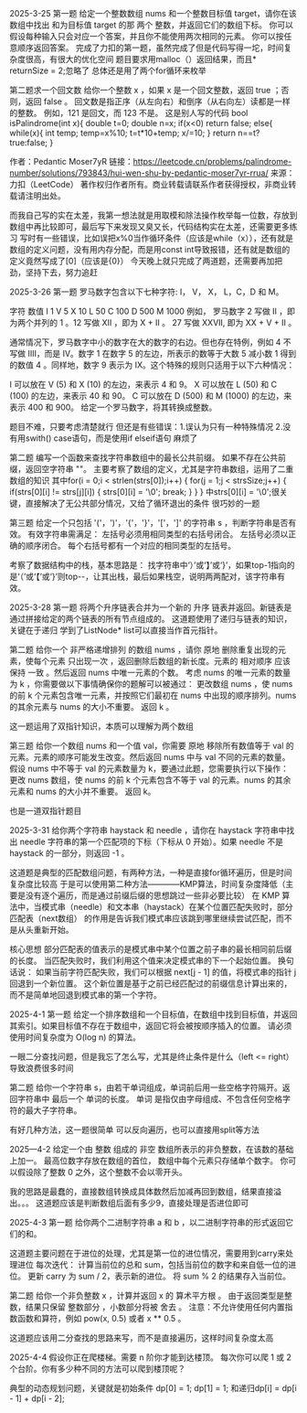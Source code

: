 2025-3-25
第一题
给定一个整数数组 nums 和一个整数目标值 target，请你在该数组中找出 和为目标值 target  的那 两个 整数，并返回它们的数组下标。
你可以假设每种输入只会对应一个答案，并且你不能使用两次相同的元素。
你可以按任意顺序返回答案。
完成了力扣的第一题，虽然完成了但是代码写得一坨，时间复杂度很高，有很大的优化空间
题目要求用malloc（）返回结果，而且* returnSize = 2;忽略了
总体还是用了两个for循环来枚举

第二题求一个回文数
给你一个整数 x ，如果 x 是一个回文整数，返回 true ；否则，返回 false 。
回文数是指正序（从左向右）和倒序（从右向左）读都是一样的整数。
例如，121 是回文，而 123 不是。
这是别人写的代码
bool isPalindrome(int x){
    double t=0;
    double n=x;
    if(x<0)
    return false;
    else{
    while(x){
        int temp;
        temp=x%10;
        t=t*10+temp;
        x/=10;
    }
    return n==t?true:false;
  }

作者：Pedantic Moser7yR
链接：https://leetcode.cn/problems/palindrome-number/solutions/793843/hui-wen-shu-by-pedantic-moser7yr-rrua/
来源：力扣（LeetCode）
著作权归作者所有。商业转载请联系作者获得授权，非商业转载请注明出处。

而我自己写的实在太差，我第一想法就是用取模和除法操作枚举每一位数，存放到数组中再比较即可，最后写下来发现又臭又长，代码结构实在太差，还需要更多练习
写时有一些错误，比如误把x%0当作循环条件（应该是while（x）），还有就是数组的定义问题，没有用内存分配，而是用const int导致报错，还有就是数组的定义竟然写成了[0]（应该是{0}）
今天晚上就只完成了两道题，还需要再加把劲，坚持下去，努力追赶

2025-3-26
第一题
罗马数字包含以下七种字符: I， V， X， L，C，D 和 M。

字符          数值
I             1
V             5
X             10
L             50
C             100
D             500
M             1000
例如， 罗马数字 2 写做 II ，即为两个并列的 1 。12 写做 XII ，即为 X + II 。 27 写做  XXVII, 即为 XX + V + II 。

通常情况下，罗马数字中小的数字在大的数字的右边。但也存在特例，例如 4 不写做 IIII，而是 IV。数字 1 在数字 5 的左边，所表示的数等于大数 5 减小数 1 得到的数值 4 。同样地，数字 9 表示为 IX。这个特殊的规则只适用于以下六种情况：

I 可以放在 V (5) 和 X (10) 的左边，来表示 4 和 9。
X 可以放在 L (50) 和 C (100) 的左边，来表示 40 和 90。 
C 可以放在 D (500) 和 M (1000) 的左边，来表示 400 和 900。
给定一个罗马数字，将其转换成整数。


题目不难，只要考虑清楚就行
但还是有些错误：1.误认为只有一种特殊情况 2.没有用swith() case语句，而是使用if elseif语句 麻烦了

第二题
编写一个函数来查找字符串数组中的最长公共前缀。
如果不存在公共前缀，返回空字符串 ""。
主要考察了数组的定义，尤其是字符串数组，运用了二重数组的知识
其中for(i = 0;i < strlen(strs[0]);i++)
    {
        for(j = 1;j < strsSize;j++)
        {
            if(strs[0][i] != strs[j][i])
            {
            strs[0][i] = '\0';
            break;
            }
        }
    }
    中strs[0][i] = '\0';很关键，直接解决了无公共部分情况，又给了循环退出的条件
    很巧妙的一题

第三题
给定一个只包括 '('，')'，'{'，'}'，'['，']' 的字符串 s ，判断字符串是否有效。
有效字符串需满足：
左括号必须用相同类型的右括号闭合。
左括号必须以正确的顺序闭合。
每个右括号都有一个对应的相同类型的左括号。

考察了数据结构中的栈，基本思路是：
找字符串中‘）’或‘】’或‘}’，如果top-1指向的是‘（’或‘【’或‘}’则top--，让其出栈，最后如果栈空，说明两两配对，该字符串有效。

2025-3-28
第一题
将两个升序链表合并为一个新的 升序 链表并返回。新链表是通过拼接给定的两个链表的所有节点组成的。 
这道题使用了递归与链表的知识，关键在于递归
学到了ListNode* list可以直接当作首元指针。

第二题
给你一个 非严格递增排列 的数组 nums ，请你 原地 删除重复出现的元素，使每个元素 只出现一次 ，返回删除后数组的新长度。元素的 相对顺序 应该保持 一致 。然后返回 nums 中唯一元素的个数。
考虑 nums 的唯一元素的数量为 k ，你需要做以下事情确保你的题解可以被通过：
更改数组 nums ，使 nums 的前 k 个元素包含唯一元素，并按照它们最初在 nums 中出现的顺序排列。nums 的其余元素与 nums 的大小不重要。
返回 k 。

这一题运用了双指针知识，本质可以理解为两个数组

第三题
给你一个数组 nums 和一个值 val，你需要 原地 移除所有数值等于 val 的元素。元素的顺序可能发生改变。然后返回 nums 中与 val 不同的元素的数量。
假设 nums 中不等于 val 的元素数量为 k，要通过此题，您需要执行以下操作：
更改 nums 数组，使 nums 的前 k 个元素包含不等于 val 的元素。nums 的其余元素和 nums 的大小并不重要。
返回 k。

也是一道双指针题目

2025-3-31
给你两个字符串 haystack 和 needle ，请你在 haystack 字符串中找出 needle 字符串的第一个匹配项的下标（下标从 0 开始）。如果 needle 不是 haystack 的一部分，则返回  -1 。

这道题是典型的匹配数组问题，有两种方法，一种是直接for循环遍历，但是时间复杂度比较高
于是可以使用第二种方法————KMP算法，时间复杂度降低（主要是没有逐个遍历，而是通过前缀后缀的思想跳过一些非必要比较）
在 KMP 算法中，当模式串（needle）和文本串（haystack）在某个位置匹配失败时，部分匹配表（next数组） 的作用是告诉我们模式串应该跳到哪里继续尝试匹配，而不是从头重新开始。

核心思想
部分匹配表的值表示的是模式串中某个位置之前子串的最长相同前后缀的长度。
当匹配失败时，我们利用这个值来决定模式串的下一个起始位置。
换句话说：
如果当前字符匹配失败，我们可以根据 next[j - 1] 的值，将模式串的指针 j 回退到一个新位置。
这个新位置是基于之前已经匹配过的前缀信息计算出来的，而不是简单地回退到模式串的第一个字符。

2025-4-1
第一题
给定一个排序数组和一个目标值，在数组中找到目标值，并返回其索引。如果目标值不存在于数组中，返回它将会被按顺序插入的位置。
请必须使用时间复杂度为 O(log n) 的算法。

一眼二分查找问题，但是我忘了怎么写，尤其是终止条件是什么（left <= right）
导致浪费很多时间

第二题
给你一个字符串 s，由若干单词组成，单词前后用一些空格字符隔开。返回字符串中 最后一个 单词的长度。
单词 是指仅由字母组成、不包含任何空格字符的最大子字符串。

有好几种方法，这一题很简单
可以反向遍历，也可以直接用split等方法

2025—4-2
给定一个由 整数 组成的 非空 数组所表示的非负整数，在该数的基础上加一。
最高位数字存放在数组的首位， 数组中每个元素只存储单个数字。
你可以假设除了整数 0 之外，这个整数不会以零开头。

我的思路是最蠢的，直接数组转换成具体数然后加减再回到数组，结果直接溢出。。。
这道题应该是判断数组后面有多少9，直接处理是否进位即可

2025-4-3
第一题
给你两个二进制字符串 a 和 b ，以二进制字符串的形式返回它们的和。

这道题主要问题在于进位的处理，尤其是第一位的进位情况，需要用到carry来处理进位
每次迭代：
计算当前位的总和 sum，包括当前位的数字和来自低一位的进位。
更新 carry 为 sum / 2，表示新的进位。
将 sum % 2 的结果存入当前位。

第二题
给你一个非负整数 x ，计算并返回 x 的 算术平方根 。
由于返回类型是整数，结果只保留 整数部分 ，小数部分将被 舍去 。
注意：不允许使用任何内置指数函数和算符，例如 pow(x, 0.5) 或者 x ** 0.5 。

这道题应该用二分查找的思路来写，而不是直接遍历，这样时间复杂度太高

2025-4-4
假设你正在爬楼梯。需要 n 阶你才能到达楼顶。
每次你可以爬 1 或 2 个台阶。你有多少种不同的方法可以爬到楼顶呢？

典型的动态规划问题，关键就是初始条件
dp[0] = 1;
dp[1] = 1;
和递归dp[i] = dp[i - 1] + dp[i - 2];

 
